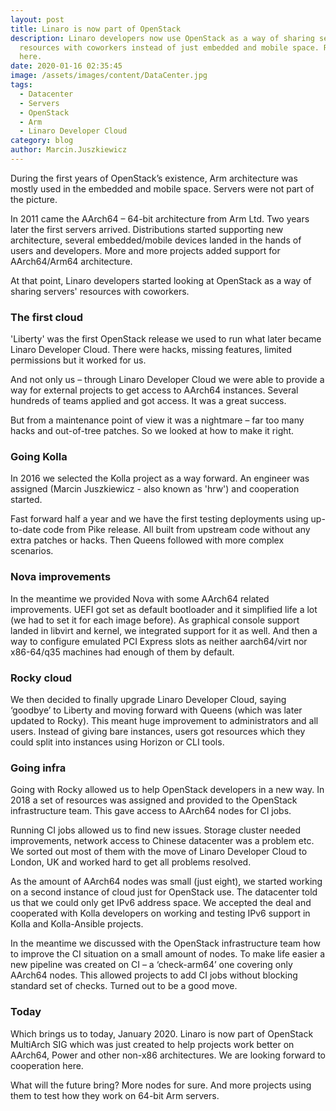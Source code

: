 ```yaml
---
layout: post
title: Linaro is now part of OpenStack
description: Linaro developers now use OpenStack as a way of sharing servers’
  resources with coworkers instead of just embedded and mobile space. Read more
  here.
date: 2020-01-16 02:35:45
image: /assets/images/content/DataCenter.jpg
tags:
  - Datacenter
  - Servers
  - OpenStack
  - Arm
  - Linaro Developer Cloud
category: blog
author: Marcin.Juszkiewicz
---
```


During the first years of OpenStack’s existence, Arm architecture was mostly used in the embedded and mobile space. Servers were not part of the picture.

In 2011 came the AArch64 – 64-bit architecture from Arm Ltd. Two years later the first servers arrived. Distributions started supporting new architecture, several embedded/mobile devices landed in the hands of users and developers. More and more projects added support for AArch64/Arm64 architecture.

At that point, Linaro developers started looking at OpenStack as a way of sharing servers' resources with coworkers.

### The first cloud

'Liberty' was the first OpenStack release we used to run what later became Linaro Developer Cloud. There were hacks, missing features, limited permissions but it worked for us.

And not only us – through Linaro Developer Cloud we were able to provide a way for external projects to get access to AArch64 instances. Several hundreds of teams applied and got access. It was a great success.

But from a maintenance point of view it was a nightmare – far too many hacks and out-of-tree patches. So we looked at how to make it right.

### Going Kolla

In 2016 we selected the Kolla project as a way forward. An engineer was assigned (Marcin Juszkiewicz - also known as 'hrw') and cooperation started.

Fast forward half a year and we have the first testing deployments using up-to-date code from Pike release. All built from upstream code without any extra patches or hacks. Then Queens followed with more complex scenarios.

### Nova improvements

In the meantime we provided Nova with some AArch64 related improvements. UEFI got set as default bootloader and it simplified life a lot (we had to set it for each image before). As graphical console support landed in libvirt and kernel, we integrated support for it as well. And then a way to configure emulated PCI Express slots as neither aarch64/virt nor x86-64/q35 machines had enough of them by default.

### Rocky cloud

We then decided to finally upgrade Linaro Developer Cloud, saying ‘goodbye’ to Liberty and moving forward with Queens (which was later updated to Rocky). This meant huge improvement to administrators and all users. Instead of giving bare instances, users got resources which they could split into instances using Horizon or CLI tools.

### Going infra

Going with Rocky allowed us to help OpenStack developers in a new way. In 2018 a set of resources was assigned and provided to the OpenStack infrastructure team. This gave access to AArch64 nodes for CI jobs.

Running CI jobs allowed us to find new issues. Storage cluster needed improvements, network access to Chinese datacenter was a problem etc. We sorted out most of them with the move of Linaro Developer Cloud to London, UK and worked hard to get all problems resolved.

As the amount of AArch64 nodes was small (just eight), we started working on a second instance of cloud just for OpenStack use. The datacenter told us that we could only get IPv6 address space. We accepted the deal and cooperated with Kolla developers on working and testing IPv6 support in Kolla and Kolla-Ansible projects.

In the meantime we discussed with the OpenStack infrastructure team how to improve the CI situation on a small amount of nodes. To make life easier a new pipeline was created on CI – a ‘check-arm64’ one covering only AArch64 nodes. This allowed projects to add CI jobs without blocking standard set of checks. Turned out to be a good move.

### Today

Which brings us to today, January 2020. Linaro is now part of OpenStack MultiArch SIG which was just created to help projects work better on AArch64, Power and other non-x86 architectures. We are looking forward to cooperation here.

What will the future bring? More nodes for sure. And more projects using them to test how they work on 64-bit Arm servers.
